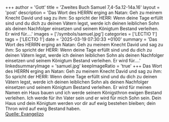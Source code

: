 +++
author = 'Gott'
title = 'Zweites Buch Samuel 7,4-5a.12-14a.16'
layout = 'post'
description = 'Das Wort des HERRN erging an Natan: Geh zu meinem Knecht David und sag zu ihm: So spricht der HERR: Wenn deine Tage erfüllt sind und du dich zu deinen Vätern legst, werde ich deinen leiblichen Sohn als deinen Nachfolger einsetzen und seinem Königtum Bestand verleihen. Er wird für....'
images = ['/symbols/samuel.jpg']
categories = ['LECTIO 1']
tags = ['LECTIO 1']
date = '2025-03-19 07:30:33 +0100'
summary = 'Das Wort des HERRN erging an Natan: Geh zu meinem Knecht David und sag zu ihm: So spricht der HERR: Wenn deine Tage erfüllt sind und du dich zu deinen Vätern legst, werde ich deinen leiblichen Sohn als deinen Nachfolger einsetzen und seinem Königtum Bestand verleihen. Er wird für....'
linkedsummaryImage = 'samuel.jpg'
keepImageRatio = 'true'
+++
Das Wort des HERRN erging an Natan:
Geh zu meinem Knecht David und sag zu ihm: So spricht der HERR:
Wenn deine Tage erfüllt sind und du dich zu deinen Vätern legst, werde ich deinen leiblichen Sohn als deinen Nachfolger einsetzen und seinem Königtum Bestand verleihen.
Er wird für meinen Namen ein Haus bauen und ich werde seinem Königsthron ewigen Bestand verleihen.<!--more-->
Ich werde für ihn Vater sein und er wird für mich Sohn sein.
Dein Haus und dein Königtum werden vor dir auf ewig bestehen bleiben; dein Thron wird auf ewig Bestand haben.<br> [Quelle: Evangelizo](https://evangeliumtagfuertag.org/DE/gospel)